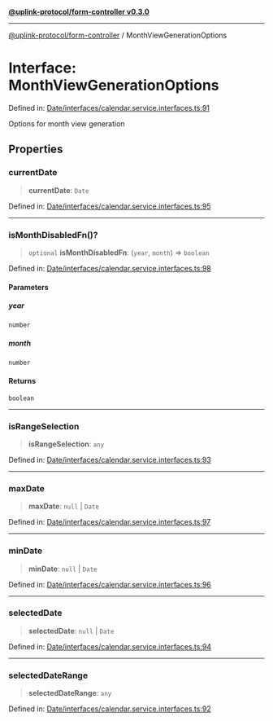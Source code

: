 [**@uplink-protocol/form-controller v0.3.0**](../README.md)

***

[@uplink-protocol/form-controller](../globals.md) / MonthViewGenerationOptions

# Interface: MonthViewGenerationOptions

Defined in: [Date/interfaces/calendar.service.interfaces.ts:91](https://github.com/jmkcoder/uplink-protocol-calendar/blob/c7c94af75a3a7e438811c9ee3008f982792d2fb8/src/Date/interfaces/calendar.service.interfaces.ts#L91)

Options for month view generation

## Properties

### currentDate

> **currentDate**: `Date`

Defined in: [Date/interfaces/calendar.service.interfaces.ts:95](https://github.com/jmkcoder/uplink-protocol-calendar/blob/c7c94af75a3a7e438811c9ee3008f982792d2fb8/src/Date/interfaces/calendar.service.interfaces.ts#L95)

***

### isMonthDisabledFn()?

> `optional` **isMonthDisabledFn**: (`year`, `month`) => `boolean`

Defined in: [Date/interfaces/calendar.service.interfaces.ts:98](https://github.com/jmkcoder/uplink-protocol-calendar/blob/c7c94af75a3a7e438811c9ee3008f982792d2fb8/src/Date/interfaces/calendar.service.interfaces.ts#L98)

#### Parameters

##### year

`number`

##### month

`number`

#### Returns

`boolean`

***

### isRangeSelection

> **isRangeSelection**: `any`

Defined in: [Date/interfaces/calendar.service.interfaces.ts:93](https://github.com/jmkcoder/uplink-protocol-calendar/blob/c7c94af75a3a7e438811c9ee3008f982792d2fb8/src/Date/interfaces/calendar.service.interfaces.ts#L93)

***

### maxDate

> **maxDate**: `null` \| `Date`

Defined in: [Date/interfaces/calendar.service.interfaces.ts:97](https://github.com/jmkcoder/uplink-protocol-calendar/blob/c7c94af75a3a7e438811c9ee3008f982792d2fb8/src/Date/interfaces/calendar.service.interfaces.ts#L97)

***

### minDate

> **minDate**: `null` \| `Date`

Defined in: [Date/interfaces/calendar.service.interfaces.ts:96](https://github.com/jmkcoder/uplink-protocol-calendar/blob/c7c94af75a3a7e438811c9ee3008f982792d2fb8/src/Date/interfaces/calendar.service.interfaces.ts#L96)

***

### selectedDate

> **selectedDate**: `null` \| `Date`

Defined in: [Date/interfaces/calendar.service.interfaces.ts:94](https://github.com/jmkcoder/uplink-protocol-calendar/blob/c7c94af75a3a7e438811c9ee3008f982792d2fb8/src/Date/interfaces/calendar.service.interfaces.ts#L94)

***

### selectedDateRange

> **selectedDateRange**: `any`

Defined in: [Date/interfaces/calendar.service.interfaces.ts:92](https://github.com/jmkcoder/uplink-protocol-calendar/blob/c7c94af75a3a7e438811c9ee3008f982792d2fb8/src/Date/interfaces/calendar.service.interfaces.ts#L92)
